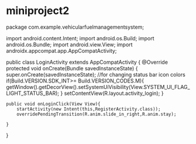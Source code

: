 # miniproject2
package com.example.vehicularfuelmanagementsystem;

import android.content.Intent;
import android.os.Build;
import android.os.Bundle;
import android.view.View;
import androidx.appcompat.app.AppCompatActivity;


public class LoginActivity extends AppCompatActivity {
    @Override
    protected void onCreate(Bundle savedInstanceState) {
        super.onCreate(savedInstanceState);
        //for changing status bar icon colors
        if(Build.VERSION.SDK_INT>= Build.VERSION_CODES.M){
            getWindow().getDecorView().setSystemUiVisibility(View.SYSTEM_UI_FLAG_LIGHT_STATUS_BAR);
        }
        setContentView(R.layout.activity_login);
    }

    public void onLoginClick(View View){
        startActivity(new Intent(this,RegisterActivity.class));
        overridePendingTransition(R.anim.slide_in_right,R.anim.stay);

    }
}
